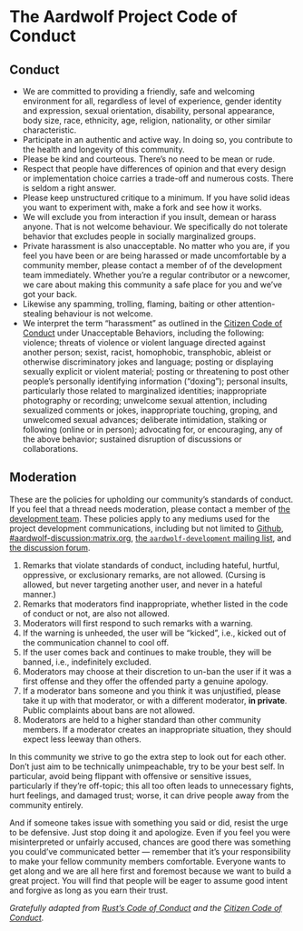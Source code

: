 # The Aardwolf Project Code of Conduct

## Conduct

* We are committed to providing a friendly, safe and welcoming environment for all, regardless of level of experience, gender identity and expression, sexual orientation, disability, personal appearance, body size, race, ethnicity, age, religion, nationality, or other similar characteristic.
* Participate in an authentic and active way. In doing so, you contribute to the health and longevity of this community.
* Please be kind and courteous. There’s no need to be mean or rude.
* Respect that people have differences of opinion and that every design or implementation choice carries a trade-off and numerous costs. There is seldom a right answer.
* Please keep unstructured critique to a minimum. If you have solid ideas you want to experiment with, make a fork and see how it works.
* We will exclude you from interaction if you insult, demean or harass anyone. That is not welcome behaviour. We specifically do not tolerate behavior that excludes people in socially marginalized groups.
* Private harassment is also unacceptable. No matter who you are, if you feel you have been or are being harassed or made uncomfortable by a community member, please contact a member of of the development team immediately. Whether you’re a regular contributor or a newcomer, we care about making this community a safe place for you and we’ve got your back.
* Likewise any spamming, trolling, flaming, baiting or other attention-stealing behaviour is not welcome.
* We interpret the term “harassment” as outlined in the [Citizen Code of Conduct](http://citizencodeofconduct.org/) under Unacceptable Behaviors, including the following: violence; threats of violence or violent language directed against another person; sexist, racist, homophobic, transphobic, ableist or otherwise discriminatory jokes and language; posting or displaying sexually explicit or violent material; posting or threatening to post other people’s personally identifying information (“doxing”); personal insults, particularly those related to marginalized identities; inappropriate photography or recording; unwelcome sexual attention, including sexualized comments or jokes, inappropriate touching, groping, and unwelcomed sexual advances; deliberate intimidation, stalking or following (online or in person); advocating for, or encouraging, any of the above behavior; sustained disruption of discussions or collaborations.

## Moderation

These are the policies for upholding our community’s standards of conduct. If you feel that a thread needs moderation, please contact a member of [the development team](https://github.com/BanjoFox/aardwolf/wiki/Contributors). These policies apply to any mediums used for the project development communications, including but not limited to [Github](https://github.com/BanjoFox/Aardwolf), [#aardwolf-discussion:matrix.org](https://riot.im/app/#/room/#aardwolf-discussion:matrix.org), [the `aardwolf-development` mailing list](https://lists.riseup.net/www/info/aardwolf-development), and [the discussion forum](http://wearesocial.tech/).

1. Remarks that violate standards of conduct, including hateful, hurtful, oppressive, or exclusionary remarks, are not allowed. (Cursing is allowed, but never targeting another user, and never in a hateful manner.)
2. Remarks that moderators find inappropriate, whether listed in the code of conduct or not, are also not allowed.
3. Moderators will first respond to such remarks with a warning.
4. If the warning is unheeded, the user will be “kicked”, i.e., kicked out of the communication channel to cool off.
5. If the user comes back and continues to make trouble, they will be banned, i.e., indefinitely excluded.
6. Moderators may choose at their discretion to un-ban the user if it was a first offense and they offer the offended party a genuine apology.
7. If a moderator bans someone and you think it was unjustified, please take it up with that moderator, or with a different moderator, **in private**. Public complaints about bans are not allowed.
8. Moderators are held to a higher standard than other community members. If a moderator creates an inappropriate situation, they should expect less leeway than others.

In this community we strive to go the extra step to look out for each other. Don’t just aim to be technically unimpeachable, try to be your best self. In particular, avoid being flippant with offensive or sensitive issues, particularly if they’re off-topic; this all too often leads to unnecessary fights, hurt feelings, and damaged trust; worse, it can drive people away from the community entirely.

And if someone takes issue with something you said or did, resist the urge to be defensive. Just stop doing it and apologize. Even if you feel you were misinterpreted or unfairly accused, chances are good there was something you could’ve communicated better — remember that it’s your responsibility to make your fellow community members comfortable. Everyone wants to get along and we are all here first and foremost because we want to build a great project. You will find that people will be eager to assume good intent and forgive as long as you earn their trust.

*Gratefully adapted from [Rust’s Code of Conduct](https://www.rust-lang.org/conduct.html) and the [Citizen Code of Conduct](http://citizencodeofconduct.org/).*
